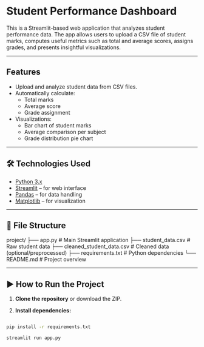 # Student Performance Dashboard

This is a Streamlit-based web application that analyzes student performance data. The app allows users to upload a CSV file of student marks, computes useful metrics such as total and average scores, assigns grades, and presents insightful visualizations.

---

## Features

- Upload and analyze student data from CSV files.
- Automatically calculate:
  - Total marks
  - Average score
  - Grade assignment
- Visualizations:
  - Bar chart of student marks
  - Average comparison per subject
  - Grade distribution pie chart

---

## 🛠️ Technologies Used

- [Python 3.x](https://www.python.org/)
- [Streamlit](https://streamlit.io/) – for web interface
- [Pandas](https://pandas.pydata.org/) – for data handling
- [Matplotlib](https://matplotlib.org/) – for visualization

---

## 📂 File Structure

project/
├── app.py # Main Streamlit application
├── student_data.csv # Raw student data
├── cleaned_student_data.csv # Cleaned data (optional/preprocessed)
├── requirements.txt # Python dependencies
└── README.md # Project overview

---

## ▶️ How to Run the Project

1. **Clone the repository** or download the ZIP.

2. **Install dependencies:**

```bash

pip install -r requirements.txt

streamlit run app.py


